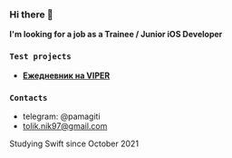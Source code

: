 ### Hi there 👋
**I'm looking for a job as a Trainee / Junior iOS Developer**

### `Test projects`
- **<a href="https://github.com/pamagitiii/TestDiary">Ежедневник на VIPER</a>**

### `Contacts`
- telegram: @pamagiti
- tolik.nik97@gmail.com

Studying Swift since October 2021
